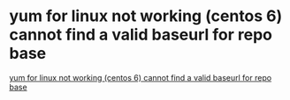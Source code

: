 # yum for linux not working (centos 6) cannot find a valid baseurl for repo base
[yum for linux not working (centos 6) cannot find a valid baseurl for repo base](https://aiwithcloud.com/2022/09/16/yum_for_linux_not_working_centos_6_cannot_find_a_valid_baseurl_for_repo_base/)